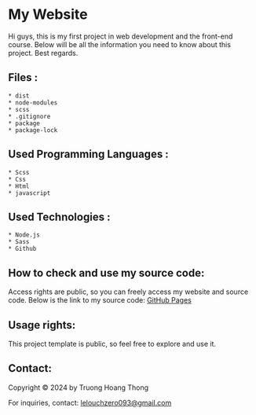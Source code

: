 # My Website
Hi guys, this is my first project in web development and the front-end course. Below will be all the information you need to know about this project. Best regards.

## Files :
```
* dist
* node-modules
* scss
* .gitignore
* package
* package-lock
```

## Used Programming Languages :
```
* Scss
* Css
* Html
* javascript
```

## Used Technologies :
```
* Node.js
* Sass
* Github
```

## How to check and use my source code:

Access rights are public, so you can freely access my website and source code. Below is the link to my source code:
[GitHub Pages](https://github.com/truonghoangthong/webnew)

## Usage rights:
This project template is public, so feel free to explore and use it.

## Contact:
Copyright © 2024 by Truong Hoang Thong

For inquiries, contact: lelouchzero093@gmail.com



